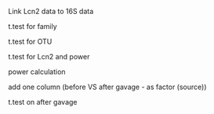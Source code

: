 Link Lcn2 data to 16S data

t.test for family

t.test for OTU

t.test for Lcn2 and power

power calculation 

add one column (before VS after gavage - as factor (source)) 

t.test on after gavage

